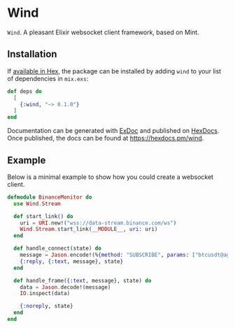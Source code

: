 # Wind

`Wind`.  A pleasant Elixir websocket client framework, based on Mint.

## Installation

If [available in Hex](https://hex.pm/docs/publish), the package can be installed
by adding `wind` to your list of dependencies in `mix.exs`:

```elixir
def deps do
  [
    {:wind, "~> 0.1.0"}
  ]
end
```

Documentation can be generated with [ExDoc](https://github.com/elixir-lang/ex_doc)
and published on [HexDocs](https://hexdocs.pm). Once published, the docs can
be found at <https://hexdocs.pm/wind>.

## Example

Below is a minimal example to show how you could create a websocket client.

```elixir
defmodule BinanceMonitor do
  use Wind.Stream

  def start_link() do
    uri = URI.new!("wss://data-stream.binance.com/ws")
    Wind.Stream.start_link(__MODULE__, uri: uri)
  end

  def handle_connect(state) do
    message = Jason.encode!(%{method: "SUBSCRIBE", params: ["btcusdt@aggTrade"], id: 1})
    {:reply, {:text, message}, state}
  end

  def handle_frame({:text, message}, state) do
    data = Jason.decode!(message)
    IO.inspect(data)

    {:noreply, state}
  end
end
```
